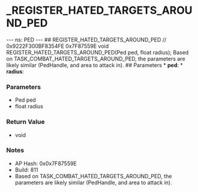 # _REGISTER_HATED_TARGETS_AROUND_PED

--- ns: PED --- ## REGISTER_HATED_TARGETS_AROUND_PED  // 0x9222F300BF8354FE 0x7F87559E void REGISTER_HATED_TARGETS_AROUND_PED(Ped ped, float radius);  Based on TASK_COMBAT_HATED_TARGETS_AROUND_PED, the parameters are likely similar (PedHandle, and area to attack in).  ## Parameters * **ped**: * **radius**:

### Parameters
* Ped ped
* float radius

### Return Value
* void

### Notes
* AP Hash: 0x0x7F87559E
* Build: 811
* Based on TASK_COMBAT_HATED_TARGETS_AROUND_PED, the parameters are likely similar (PedHandle, and area to attack in).

